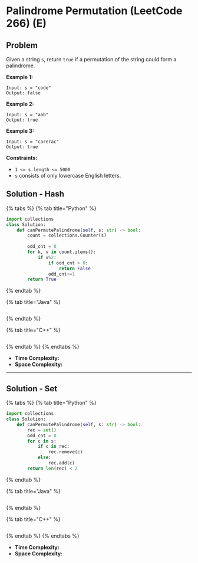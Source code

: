 # Palindrome Permutation (LeetCode 266) (E)

## Problem

Given a string `s`, return `true` if a permutation of the string could form a palindrome.

&#x20;

**Example 1:**

```
Input: s = "code"
Output: false
```

**Example 2:**

```
Input: s = "aab"
Output: true
```

**Example 3:**

```
Input: s = "carerac"
Output: true
```

&#x20;

**Constraints:**

* `1 <= s.length <= 5000`
* `s` consists of only lowercase English letters.



## Solution - Hash

{% tabs %}
{% tab title="Python" %}
```python
import collections
class Solution:
    def canPermutePalindrome(self, s: str) -> bool:
        count = collections.Counter(s)
        
        odd_cnt = 0
        for k, v in count.items():
            if v%2:
                if odd_cnt > 0:
                    return False
                odd_cnt+=1
        return True
```
{% endtab %}

{% tab title="Java" %}
```java
```
{% endtab %}

{% tab title="C++" %}
```cpp
```
{% endtab %}
{% endtabs %}

* **Time Complexity:**
* **Space Complexity:**

****

## Solution - Set

{% tabs %}
{% tab title="Python" %}
```python
import collections
class Solution:
    def canPermutePalindrome(self, s: str) -> bool:
        rec = set()
        odd_cnt = 0
        for c in s:
            if c in rec:
                rec.remove(c)
            else:
                rec.add(c)
        return len(rec) < 2
```
{% endtab %}

{% tab title="Java" %}
```java
```
{% endtab %}

{% tab title="C++" %}
```cpp
```
{% endtab %}
{% endtabs %}

* **Time Complexity:**
* **Space Complexity:**
